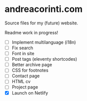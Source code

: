 # andreacorinti.com

Source files for my (future) website.

Readme work in progress!

- [ ] Implement multilanguage (i18n)
- [ ] Fix search
- [ ] Font in site
- [ ] Post tags (eleventy shortcodes)
- [ ] Better archive page
- [ ] CSS for footnotes
- [ ] Contact page
- [ ] HTML cv
- [ ] Project page
- [x] Launch on Netlify
